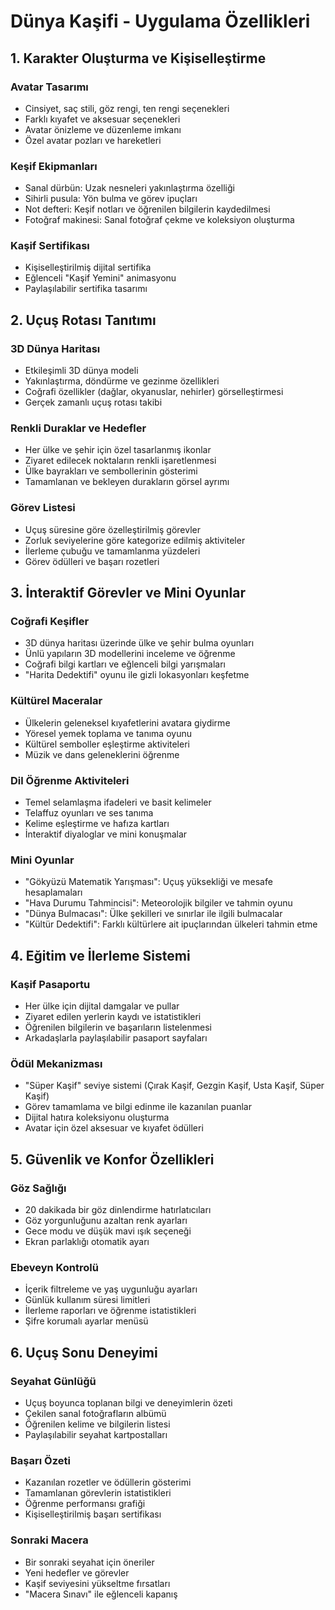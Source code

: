 # Dünya Kaşifi - Uygulama Özellikleri

## 1. Karakter Oluşturma ve Kişiselleştirme

### Avatar Tasarımı
- Cinsiyet, saç stili, göz rengi, ten rengi seçenekleri
- Farklı kıyafet ve aksesuar seçenekleri
- Avatar önizleme ve düzenleme imkanı
- Özel avatar pozları ve hareketleri

### Keşif Ekipmanları
- Sanal dürbün: Uzak nesneleri yakınlaştırma özelliği
- Sihirli pusula: Yön bulma ve görev ipuçları
- Not defteri: Keşif notları ve öğrenilen bilgilerin kaydedilmesi
- Fotoğraf makinesi: Sanal fotoğraf çekme ve koleksiyon oluşturma

### Kaşif Sertifikası
- Kişiselleştirilmiş dijital sertifika
- Eğlenceli "Kaşif Yemini" animasyonu
- Paylaşılabilir sertifika tasarımı

## 2. Uçuş Rotası Tanıtımı

### 3D Dünya Haritası
- Etkileşimli 3D dünya modeli
- Yakınlaştırma, döndürme ve gezinme özellikleri
- Coğrafi özellikler (dağlar, okyanuslar, nehirler) görselleştirmesi
- Gerçek zamanlı uçuş rotası takibi

### Renkli Duraklar ve Hedefler
- Her ülke ve şehir için özel tasarlanmış ikonlar
- Ziyaret edilecek noktaların renkli işaretlenmesi
- Ülke bayrakları ve sembollerinin gösterimi
- Tamamlanan ve bekleyen durakların görsel ayrımı

### Görev Listesi
- Uçuş süresine göre özelleştirilmiş görevler
- Zorluk seviyelerine göre kategorize edilmiş aktiviteler
- İlerleme çubuğu ve tamamlanma yüzdeleri
- Görev ödülleri ve başarı rozetleri

## 3. İnteraktif Görevler ve Mini Oyunlar

### Coğrafi Keşifler
- 3D dünya haritası üzerinde ülke ve şehir bulma oyunları
- Ünlü yapıların 3D modellerini inceleme ve öğrenme
- Coğrafi bilgi kartları ve eğlenceli bilgi yarışmaları
- "Harita Dedektifi" oyunu ile gizli lokasyonları keşfetme

### Kültürel Maceralar
- Ülkelerin geleneksel kıyafetlerini avatara giydirme
- Yöresel yemek toplama ve tanıma oyunu
- Kültürel semboller eşleştirme aktiviteleri
- Müzik ve dans geleneklerini öğrenme

### Dil Öğrenme Aktiviteleri
- Temel selamlaşma ifadeleri ve basit kelimeler
- Telaffuz oyunları ve ses tanıma
- Kelime eşleştirme ve hafıza kartları
- İnteraktif diyaloglar ve mini konuşmalar

### Mini Oyunlar
- "Gökyüzü Matematik Yarışması": Uçuş yüksekliği ve mesafe hesaplamaları
- "Hava Durumu Tahmincisi": Meteorolojik bilgiler ve tahmin oyunu
- "Dünya Bulmacası": Ülke şekilleri ve sınırlar ile ilgili bulmacalar
- "Kültür Dedektifi": Farklı kültürlere ait ipuçlarından ülkeleri tahmin etme

## 4. Eğitim ve İlerleme Sistemi

### Kaşif Pasaportu
- Her ülke için dijital damgalar ve pullar
- Ziyaret edilen yerlerin kaydı ve istatistikleri
- Öğrenilen bilgilerin ve başarıların listelenmesi
- Arkadaşlarla paylaşılabilir pasaport sayfaları

### Ödül Mekanizması
- "Süper Kaşif" seviye sistemi (Çırak Kaşif, Gezgin Kaşif, Usta Kaşif, Süper Kaşif)
- Görev tamamlama ve bilgi edinme ile kazanılan puanlar
- Dijital hatıra koleksiyonu oluşturma
- Avatar için özel aksesuar ve kıyafet ödülleri

## 5. Güvenlik ve Konfor Özellikleri

### Göz Sağlığı
- 20 dakikada bir göz dinlendirme hatırlatıcıları
- Göz yorgunluğunu azaltan renk ayarları
- Gece modu ve düşük mavi ışık seçeneği
- Ekran parlaklığı otomatik ayarı

### Ebeveyn Kontrolü
- İçerik filtreleme ve yaş uygunluğu ayarları
- Günlük kullanım süresi limitleri
- İlerleme raporları ve öğrenme istatistikleri
- Şifre korumalı ayarlar menüsü

## 6. Uçuş Sonu Deneyimi

### Seyahat Günlüğü
- Uçuş boyunca toplanan bilgi ve deneyimlerin özeti
- Çekilen sanal fotoğrafların albümü
- Öğrenilen kelime ve bilgilerin listesi
- Paylaşılabilir seyahat kartpostalları

### Başarı Özeti
- Kazanılan rozetler ve ödüllerin gösterimi
- Tamamlanan görevlerin istatistikleri
- Öğrenme performansı grafiği
- Kişiselleştirilmiş başarı sertifikası

### Sonraki Macera
- Bir sonraki seyahat için öneriler
- Yeni hedefler ve görevler
- Kaşif seviyesini yükseltme fırsatları
- "Macera Sınavı" ile eğlenceli kapanış 
